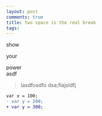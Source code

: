 ```yaml
---
layout: post
comments: true
title: two space is the real break
tags: 
---
```

show

your

power<br>
asdf

> lasdfosdfo
> dsa;flajsldfj

```diff
var x = 100;
- var y = 200;
+ var y = 300;
```

